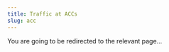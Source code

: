 ```yaml
---
title: Traffic at ACCs
slug: acc
---
```


<head>
  <meta http-equiv="Refresh" content="1; URL=https://www.eurocontrol.int/Economics/DailyTrafficVariation-ACCs.html" />
</head>

You are going to be redirected to the relevant page...

